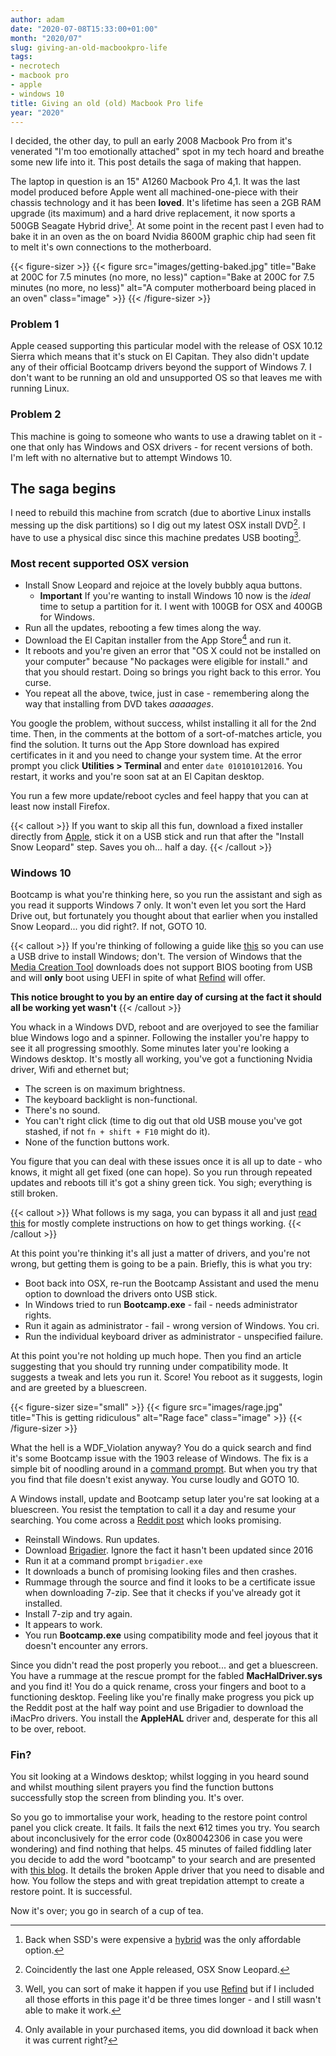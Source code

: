 ```yaml
---
author: adam
date: "2020-07-08T15:33:00+01:00"
month: "2020/07"
slug: giving-an-old-macbookpro-life
tags:
- necrotech
- macbook pro
- apple
- windows 10
title: Giving an old (old) Macbook Pro life
year: "2020"
---
```


I decided, the other day, to pull an early 2008 Macbook Pro from it's venerated "I'm too emotionally attached" spot in my tech hoard and breathe some new life into it. This post details the saga of making that happen. 

The laptop in question is an 15" A1260 Macbook Pro 4,1. It was the last model produced before Apple went all machined-one-piece with their chassis technology and it has been __loved__. It's lifetime has seen a 2GB RAM upgrade (its maximum) and a hard drive replacement, it now sports a 500GB Seagate Hybrid drive[^1]. At some point in the recent past I even had to bake it in an oven as the on board Nvidia 8600M graphic chip had seen fit to melt it's own connections to the motherboard.

{{< figure-sizer >}}
  {{< figure src="images/getting-baked.jpg" title="Bake at 200C for 7.5 minutes (no more, no less)" caption="Bake at 200C for 7.5 minutes (no more, no less)" alt="A computer motherboard being placed in an oven" class="image" >}}
{{< /figure-sizer >}}

### Problem 1

Apple ceased supporting this particular model with the release of OSX 10.12 Sierra which means that it's stuck on El Capitan. They also didn't update any of their official Bootcamp drivers beyond the support of Windows 7. I don't want to be running an old and unsupported OS so that leaves me with running Linux.

### Problem 2

This machine is going to someone who wants to use a drawing tablet on it - one that only has Windows and OSX drivers - for recent versions of both. I'm left with no alternative but to attempt Windows 10. 

## The saga begins

I need to rebuild this machine from scratch (due to abortive Linux installs messing up the disk partitions) so I dig out my latest OSX install DVD[^2]. I have to use a physical disc since this machine predates USB booting[^3].

### Most recent supported OSX version

 * Install Snow Leopard and rejoice at the lovely bubbly aqua buttons.
   * __Important__ If you're wanting to install Windows 10 now is the _ideal_ time to setup a partition for it. I went with 100GB for OSX and 400GB for Windows.
 * Run all the updates, rebooting a few times along the way.
 * Download the El Capitan installer from the App Store[^4] and run it.
 * It reboots and you're given an error that "OS X could not be installed on your computer" because "No packages were eligible for install." and that you should restart. Doing so brings you right back to this error. You curse.
 * You repeat all the above, twice, just in case - remembering along the way that installing from DVD takes _aaaaages_.

 You google the problem, without success, whilst installing it all for the 2nd time. Then, in the comments at the bottom of a sort-of-matches article, you find the solution. It turns out the App Store download has expired certificates in it and you need to change your system time. At the error prompt you click __Utilities > Terminal__ and enter `date 010101012016`. You restart, it works and you're soon sat at an El Capitan desktop.

 You run a few more update/reboot cycles and feel happy that you can at least now install Firefox.

 {{< callout >}}
 If you want to skip all this fun, download a fixed installer directly from [Apple](https://support.apple.com/en-us/HT206886), stick it on a USB stick and run that after the "Install Snow Leopard" step. Saves you oh... half a day.
 {{< /callout >}}

### Windows 10 

Bootcamp is what you're thinking here, so you run the assistant and sigh as you read it supports Windows 7 only. It won't even let you sort the Hard Drive out, but fortunately you thought about that earlier when you installed Snow Leopard... you did right?. If not, GOTO 10.

{{< callout >}}
If you're thinking of following a guide like [this](https://www.reddit.com/r/mac/comments/3fjyn2/install_windows_10_with_boot_camp_drivers_on_old/) so you can use a USB drive to install Windows; don't. The version of Windows that the [Media Creation Tool](https://www.microsoft.com/en-gb/software-download/windows10) downloads does not support BIOS booting from USB and will **only** boot using UEFI in spite of what [Refind](https://www.rodsbooks.com/refind/) will offer.

__This notice brought to you by an entire day of cursing at the fact it should all be working yet wasn't__
{{< /callout >}}

You whack in a Windows DVD, reboot and are overjoyed to see the familiar blue Windows logo and a spinner. Following the installer you're happy to see it all progressing smoothly. Some minutes later you're looking a Windows desktop. It's mostly all working, you've got a functioning Nvidia driver, Wifi and ethernet but;

 * The screen is on maximum brightness.
 * The keyboard backlight is non-functional.
 * There's no sound.
 * You can't right click (time to dig out that old USB mouse you've got stashed, if not `fn + shift + F10` might do it).
 * None of the function buttons work.

You figure that you can deal with these issues once it is all up to date - who knows, it might all get fixed (one can hope). So you run through repeated updates and reboots till it's got a shiny green tick. You sigh; everything is still broken.

{{< callout >}}
What follows is my saga, you can bypass it all and just [read this](https://www.reddit.com/r/bootcamp/comments/cesawt/how_to_get_windows_10_1903_working_properly_in/) for mostly complete instructions on how to get things working.
{{< /callout >}}

At this point you're thinking it's all just a matter of drivers, and you're not wrong, but getting them is going to be a pain. Briefly, this is what you try:

 * Boot back into OSX, re-run the Bootcamp Assistant and used the menu option to download the drivers onto USB stick. 
 * In Windows tried to run __Bootcamp.exe__ - fail - needs administrator rights.
 * Run it again as administrator - fail - wrong version of Windows. You cri.
 * Run the individual keyboard driver as administrator - unspecified failure.

 At this point you're not holding up much hope. Then you find an article suggesting that you should try running under compatibility mode. It suggests a tweak and lets you run it. Score! You reboot as it suggests, login and are greeted by a bluescreen. 

{{< figure-sizer size="small" >}}
  {{< figure src="images/rage.jpg" title="This is getting ridiculous" alt="Rage face" class="image" >}}
{{< /figure-sizer >}}

What the hell is a WDF_Violation anyway? You do a quick search and find it's some Bootcamp issue with the 1903 release of Windows. The fix is a simple bit of noodling around in a [command prompt](https://answers.microsoft.com/en-us/windows/forum/all/wdfviolation-blue-screen-error-on-windows-10-after/f4b13bbe-a9a0-4dd0-97d3-3f812a8e043c). But when you try that you find that file doesn't exist anyway. You curse loudly and GOTO 10.

A Windows install, update and Bootcamp setup later you're sat looking at a bluescreen. You resist the temptation to call it a day and resume your searching. You come across a [Reddit post](https://www.reddit.com/r/bootcamp/comments/cesawt/how_to_get_windows_10_1903_working_properly_in/) which looks promising.

 * Reinstall Windows. Run updates.
 * Download [Brigadier](https://github.com/timsutton/brigadier/releases). Ignore the fact it hasn't been updated since 2016
 * Run it at a command prompt `brigadier.exe`
 * It downloads a bunch of promising looking files and then crashes. 
 * Rummage through the source and find it looks to be a certificate issue when downloading 7-zip. See that it checks if you've already got it installed.
 * Install 7-zip and try again.
 * It appears to work.
 * You run __Bootcamp.exe__ using compatibility mode and feel joyous that it doesn't encounter any errors.

Since you didn't read the post properly you reboot... and get a bluescreen. You have a rummage at the rescue prompt for the fabled __MacHalDriver.sys__ and you find it! You do a quick rename, cross your fingers and boot to a functioning desktop. Feeling like you're finally make progress you pick up the Reddit post at the half way point and use Brigadier to download the iMacPro drivers. You install the __AppleHAL__ driver and, desperate for this all to be over, reboot.

### Fin?

You sit looking at a Windows desktop; whilst logging in you heard sound and whilst mouthing silent prayers you find the function buttons successfully stop the screen from blinding you. It's over.

So you go to immortalise your work, heading to the restore point control panel you click create. It fails. It fails the next ~~6~~12 times you try. You search about inconclusively for the error code (0x80042306 in case you were wondering) and find nothing that helps. 45 minutes of failed fiddling later you decide to add the word "bootcamp" to your search and are presented with [this blog](https://www.edandersen.com/2015/07/06/windows-10-on-mac-bootcamp-fixes/). It details the broken Apple driver that you need to disable and how. You follow the steps and with great trepidation attempt to create a restore point. It is successful. 

Now it's over; you go in search of a cup of tea.

[^1]: Back when SSD's were expensive a [hybrid](https://en.wikipedia.org/wiki/Hybrid_drive) was the only affordable option.
[^2]: Coincidently the last one Apple released, OSX Snow Leopard.
[^3]: Well, you can sort of make it happen if you use [Refind](https://sourceforge.net/projects/refind/) but if I included all those efforts in this page it'd be three times longer - and I still wasn't able to make it work.
[^4]: Only available in your purchased items, you did download it back when it was current right?